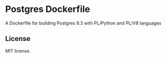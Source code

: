 # Postgres Dockerfile

A Dockerfile for building Postgres 9.3 with PL/Python and PL/V8 languages

## License

MIT license.
